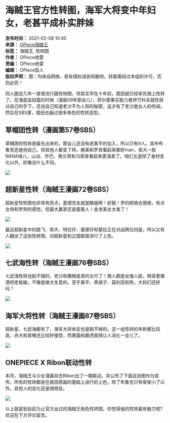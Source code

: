 # 海贼王官方性转图，海军大将变中年妇女，老甚平成朴实胖妹

**发布时间：** 2021-02-08 10:45  
**来源：** [OPiece海贼王](https://www.sohu.com/a/449397117_738807?spm=smpc.content-abroad.content.1.1730985710460E89IjDi)  
**标签：** 海贼王, 性转图  
**作者：** OPiece地雷  
**责编：** OPiece地雷  
**编辑：** OPiece饭人  
**版权声明：** 图：均来自网络，若有侵权请告知删除。转载需经过本组织许可，否则必究！

同人圈这几年一直很流行画性转图，但其实早在十年前，尾田就已经率先搞上性转了。在海底监狱篇的时候（漫画09年那会儿），荷尔蒙果实能力者伊万科夫就性转过自己的手下，还说自己知道老沙不为人知的秘密，这才有了老沙是女人的传闻。然后在SBS里，尾田也画过很多角色的性转造型。

## 草帽团性转（漫画第57卷SBS）

草帽团的性转是最先出来的，那会儿还没有老甚平的加入，所以只有9人。其中布鲁克还是他自己，但其他人都变了样。娜美和罗宾看起来都好man，索大一股NANA味儿，山治、乔巴、弗兰奇和乌索普看起来更温柔了。咱们五皇除了身材变化以外，好像没什么不同。

![](https://p5.itc.cn/images01/20210208/3f2a8f2adf944fe5aa604e5fe095c940.jpeg)

## 超新星性转（海贼王漫画72卷SBS）

超新星性转图也非常有亮点，基德完全就是酷姐啊！好靓！罗的颜值也很绝，有点女帝和罗宾的感觉。但最大赢家还是霍美人！金发美女太香了！

![](https://p6.itc.cn/images01/20210208/b7b14222743b441ba28afb7daab667c0.jpeg)

最近超新星中的路飞、索大、特拉仔、基德仔和基拉正在对战两位四皇，所以又有人翻出了这张性转图，对超新星和之国联盟进行了上色。

![](https://p1.itc.cn/images01/20210208/55bf05d571e447f398f744e622680aaf.jpeg)

## 七武海性转（海贼王漫画76卷SBS）

七武海性转也挺不错的，老沙和鹰眼是真的太可了！俩人都是女强人脸，明哥更像酒吧老板娘，不像是做大生意的。至于甚平、黑胡子、莫利亚和熊，大妈们还好吗？

![](https://p3.itc.cn/images01/20210208/1b658442074b43c8a49e6276538bad0e.jpeg)

## 海军大将性转（海贼王漫画87卷SBS）

超新星、七武海都有了，海军大将肯定也是跑不掉的。这一组性转的年龄都比较高，赤犬和青雉还比较好接受，而黄猿和藤虎就得让人消化一会儿了。

![](https://p4.itc.cn/images01/20210208/6989834a6a71463bacc06284cf07a495.jpeg)

## ONEPIECE X Ribon联动性转

本月，海贼王与少女漫画杂志Ribon出了一期联动，并公布了下面这张图作为宣传。所有的性转都是在尾田原画的基础上进行的上色，除了布鲁克只有骨架小了以外，其他人的变化还是很明显。

![](https://p0.itc.cn/images01/20210208/0aa8f67fb55e4ecc8f30858a34da732d.jpeg)

以上就是到目前为止官方出过的海贼王角色性转图，你觉得谁的性转最有魅力呢?欢迎在下方评论留言。